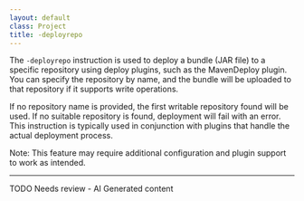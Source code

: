 ```yaml
---
layout: default
class: Project
title: -deployrepo 
---
```



The `-deployrepo` instruction is used to deploy a bundle (JAR file) to a specific repository using deploy plugins, such as the MavenDeploy plugin. You can specify the repository by name, and the bundle will be uploaded to that repository if it supports write operations.

If no repository name is provided, the first writable repository found will be used. If no suitable repository is found, deployment will fail with an error. This instruction is typically used in conjunction with plugins that handle the actual deployment process.

Note: This feature may require additional configuration and plugin support to work as intended.


---
TODO Needs review - AI Generated content